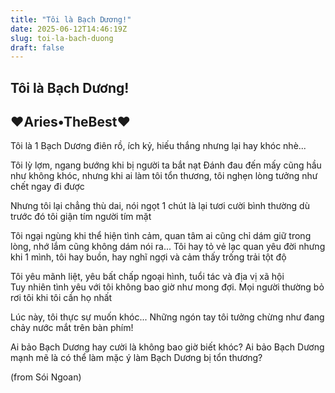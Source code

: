 ```yaml
---
title: "Tôi là Bạch Dương!"
date: 2025-06-12T14:46:19Z
slug: toi-la-bach-duong
draft: false
---
```


## Tôi là Bạch Dương!

## ♥Aries•TheBest♥

Tôi là 1 Bạch Dương điên rồ, ích kỷ, hiếu thắng nhưng lại hay khóc nhè...

Tôi lỳ lợm, ngang bướng khi bị người ta bắt nạt
Đánh đau đến mấy cũng hầu như không khóc, nhưng khi ai làm tôi tổn thương, tôi nghẹn lòng tưởng như chết ngay đi được

Nhưng tôi lại chẳng thù dai, nói ngọt 1 chút là lại tươi cười bình thường dù trước đó tôi giận tím người tím mặt

Tôi ngại ngùng khi thể hiện tình cảm, quan tâm ai cũng chỉ dám giữ trong
 lòng, nhớ lắm cũng không dám nói ra...
Tôi hay tỏ vẻ lạc quan yêu đời nhưng khi 1 mình, tôi hay buồn, hay nghĩ ngợi và cảm thấy trống trải tột độ

Tôi yêu mãnh liệt, yêu bất chấp ngoại hình, tuổi tác và địa vị xã hội  
Tuy nhiên tình yêu với tôi không bao giờ như mong đợi. Mọi người thường bỏ rơi tôi khi tôi cần họ nhất

Lúc này, tôi thực sự muốn khóc... Những ngón tay tôi tưởng chừng như đang chảy nước mắt trên bàn phím!

Ai bảo Bạch Dương hay cười là không bao giờ biết khóc? 
Ai bảo Bạch Dương mạnh mẽ là có thể làm mặc ý làm Bạch Dương bị tổn thương?


(from Sói Ngoan)